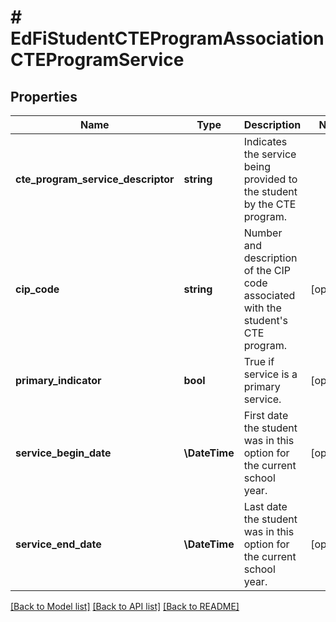 # # EdFiStudentCTEProgramAssociationCTEProgramService

## Properties

Name | Type | Description | Notes
------------ | ------------- | ------------- | -------------
**cte_program_service_descriptor** | **string** | Indicates the service being provided to the student by the CTE program. |
**cip_code** | **string** | Number and description of the CIP code associated with the student&#39;s CTE program. | [optional]
**primary_indicator** | **bool** | True if service is a primary service. | [optional]
**service_begin_date** | **\DateTime** | First date the student was in this option for the current school year. | [optional]
**service_end_date** | **\DateTime** | Last date the student was in this option for the current school year. | [optional]

[[Back to Model list]](../../README.md#models) [[Back to API list]](../../README.md#endpoints) [[Back to README]](../../README.md)
